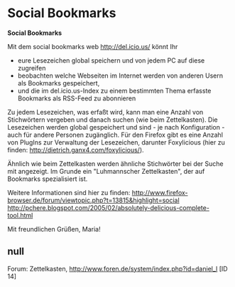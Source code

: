 # Social Bookmarks

**Social Bookmarks**

Mit dem social bookmarks web http://del.icio.us/ könnt Ihr
- eure Lesezeichen global speichern und von jedem PC auf diese zugreifen
- beobachten welche Webseiten im Internet werden von anderen Usern als Bookmarks gespeichert,
- und die im del.icio.us-Index zu einem bestimmten Thema erfasste Bookmarks als RSS-Feed zu abonnieren

Zu jedem Lesezeichen, was erfaßt wird, kann man eine Anzahl von Stichwörtern vergeben und danach suchen (wie beim Zettelkasten). Die Lesezeichen werden global gespeichert und sind - je nach Konfiguration - auch für andere Personen zugänglich. Für den Firefox gibt es eine Anzahl von PlugIns zur Verwaltung der Lesezeichen, darunter Foxylicious (hier zu finden: http://dietrich.ganx4.com/foxylicious/).

Ähnlich wie beim Zettelkasten werden ähnliche Stichwörter bei der Suche mit angezeigt. Im Grunde ein "Luhmannscher Zettelkasten", der auf Bookmarks spezialisiert ist.

Weitere Informationen sind hier zu finden:
http://www.firefox-browser.de/forum/viewtopic.php?t=13815&highlight=social
http://pchere.blogspot.com/2005/02/absolutely-delicious-complete-tool.html

Mit freundlichen Grüßen, Maria!


## null

Forum: Zettelkasten, http://www.foren.de/system/index.php?id=daniel_l [ID 14]

